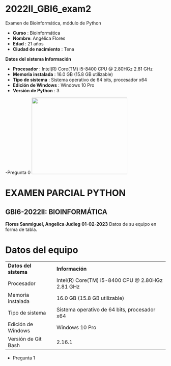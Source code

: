 # 2022II_GBI6_exam2
Examen de Bioinformática, módulo de Python
- **Curso** : Bioinformática 
- **Nombre**: Angélica Flores 
- **Edad** : 21 años
- **Ciudad de nacimiento** : Tena 

**Datos del sistema	Información**
- **Procesador** :	Intel(R) Core(TM) i5-8400 CPU @ 2.80HGz 2.81 GHz
- **Memoria instalada** :	16.0 GB (15.8 GB utilizable)
- **Tipo de sistema** :	Sistema operativo de 64 bits, procesador x64
- **Edición de Windows** :	Windows 10 Pro
- **Versión de Python** : 3

-Pregunta 0
<img src="https://upload.wikimedia.org/wikipedia/commons/thumb/d/de/Logotipo_Ikiam.png/1200px-Logotipo_Ikiam.png" width=300 height=240 />


# EXAMEN PARCIAL PYTHON
    

## GBI6-2022II: BIOINFORMÁTICA

**Flores Sanmiguel, Angelica Judieg** 
**01-02-2023**
Datos de su equipo en forma de tabla.
<html>
<head>
<body>

<h1>Datos del equipo</h1>

<table>
<tr>
  <td><strong>Datos del sistema</strong></td>
  <td><strong>Información</strong></td>
</tr>

<tr>
  <td>Procesador</td>
  <td>Intel(R) Core(TM) i5-8400 CPU @ 2.80HGz 2.81 GHz</td>
</tr>

<tr>
  <td>Memoria instalada</td>
  <td>16.0 GB (15.8 GB utilizable)</td>
</tr>

<tr>
  <td>Tipo de sistema</td>
  <td>Sistema operativo de 64 bits, procesador x64</td>
</tr>

<tr>
  <td>Edición de Windows</td>
  <td>Windows 10 Pro</td>
</tr>

<tr>
  <td>Versión de Git Bash</td>
  <td>2.16.1</td>
</tr>

</table>

</body>
</html>
    
  
- Pregunta 1 
